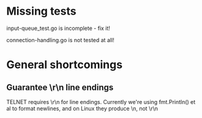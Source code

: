 # Missing tests

input-queue_test.go is incomplete - fix it!

connection-handling.go is not tested at all!

# General shortcomings
## Guarantee \r\n line endings
TELNET requires \r\n for line endings. Currently we're using fmt.Println() et al to format newlines, and on Linux they produce \n, not \r\n